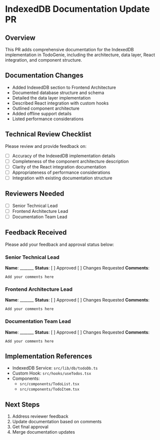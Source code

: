 # IndexedDB Documentation Update PR

## Overview
This PR adds comprehensive documentation for the IndexedDB implementation in TodoGenie, including the architecture, data layer, React integration, and component structure.

## Documentation Changes
- Added IndexedDB section to Frontend Architecture
- Documented database structure and schema
- Detailed the data layer implementation
- Described React integration with custom hooks
- Outlined component architecture
- Added offline support details
- Listed performance considerations

## Technical Review Checklist
Please review and provide feedback on:
- [ ] Accuracy of the IndexedDB implementation details
- [ ] Completeness of the component architecture description
- [ ] Clarity of the React integration documentation
- [ ] Appropriateness of performance considerations
- [ ] Integration with existing documentation structure

## Reviewers Needed
- [ ] Senior Technical Lead
- [ ] Frontend Architecture Lead
- [ ] Documentation Team Lead

## Feedback Received
Please add your feedback and approval status below:

### Senior Technical Lead
**Name**: _______
**Status**: [ ] Approved [ ] Changes Requested
**Comments**:
```
Add your comments here
```

### Frontend Architecture Lead
**Name**: _______
**Status**: [ ] Approved [ ] Changes Requested
**Comments**:
```
Add your comments here
```

### Documentation Team Lead
**Name**: _______
**Status**: [ ] Approved [ ] Changes Requested
**Comments**:
```
Add your comments here
```

## Implementation References
- IndexedDB Service: `src/lib/db/todoDb.ts`
- Custom Hook: `src/hooks/useTodos.tsx`
- Components: 
  - `src/components/TodoList.tsx`
  - `src/components/TodoItem.tsx`

## Next Steps
1. Address reviewer feedback
2. Update documentation based on comments
3. Get final approval
4. Merge documentation updates 